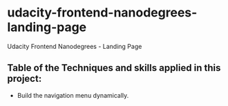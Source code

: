 # udacity-frontend-nanodegrees-landing-page
Udacity Frontend Nanodegrees - Landing Page
## Table of the Techniques and skills applied in this project:
* Build the navigation menu dynamically.
